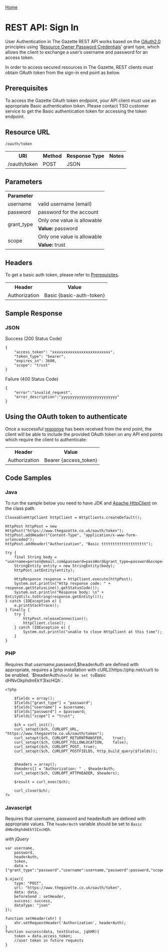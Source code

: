 [Home](../home.md)
# REST API: Sign In

User Authentication in The Gazette REST API works based on the [OAuth2.0](http://tools.ietf.org/html/rfc6749) principles using '[Resource Owner Password Credentials](http://tools.ietf.org/html/rfc6749#page-38)’ grant type, which allows the client to exchange a user’s username and password for an access token.

In order to access secured resources in The Gazette, REST clients must obtain OAuth token from the sign-in end point as below.

## Prerequisites

To access the Gazette OAuth token endpoint, your API client must use an appropriate Basic authentication token. Please contact TSO customer service to get the Basic authentication token for accessing the token endpoint.

## Resource URL ##

`/oauth/token`

<table>
<tr>
<th>URI</th>
<th>Method</th>
<th>Response Type</th>
<th>Notes</th>
</tr>
<tr>
<td>/oauth/token</td>
<td>POST</td>
<td>JSON</td>
<td></td>
</tr>
</table>

## Parameters
<table>
<tr>
<th>Parameter</th>
<th></th>
</tr>
<tr>
<td>username</td>
<td>valid username (email)</td>
</tr>
<tr>
<td>password</td>
<td>password for the account</td>
</tr>
<tr>
<td rowspan=2>grant_type</td>
<td>Only one value is allowable</td>
</tr>
<tr>
<td><b>Value:</b> password</td>
</tr>
<tr>
<td rowspan=2>scope</td>
<td>Only one value is allowable</td>
</tr>
<tr>
<td><b>Value:</b> trust</td>
</tr>
</table>

## Headers

To get a basic auth token, please refer to [Prerequisites](sign-in.md#prerequisites).

<table>
<tr>
<th>Header</th>
<th>Value</th>
</tr>
<tr>
<td>Authorization</td>
<td>Basic {basic-auth-token}</td>
</tr>
</table>

## Sample Response
### JSON
Success (200 Status Code)
	
	{  
		"access_token": "xxxxxxxxxxxxxxxxxxxxxxxxxx",  
		"token_type": "bearer",  
		"expires_in": 3600,  
		"scope": "trust"
	}
	
Failure	(400 Status Code)

	{
		"error":"invalid_request",
		"error_description":"yyyyyyyyyyyyyyyyyyyyyyyyy"
	}
	
## Using the OAuth token to authenticate

Once a successful [response](sign-in.md#sample-response) has been received from the end point, the client will be able to include the provided OAuth token on any API end points which require the client to authenticate:

<table>
<tr>
<th>Header</th>
<th>Value</th>
</tr>
<tr>
<td>Authorization</td>
<td>Bearer {access_token}</td>
</tr>
</table>

## Code Samples

### Java
To run the sample below you need to have JDK and [Apache HttpClient](https://hc.apache.org/httpcomponents-client-ga/index.html) on the class path.
	
	CloseableHttpClient httpClient = HttpClients.createDefault();

	HttpPost httpPost = new HttpPost("https://www.thegazette.co.uk/oauth/token");
	httpPost.addHeader("Content-Type", "application/x-www-form-urlencoded");
	httpPost.addHeader("Authorization", "Basic tttttttttttttttttttt");

	try {
		final String body = "username=person@email.com&password=passWord&grant_type=password&scope=trust";
		StringEntity entity = new StringEntity(body);
		httpPost.setEntity(entity);

		HttpResponse response = httpClient.execute(httpPost);
		System.out.println("Http response code: " + response.getStatusLine().getStatusCode());
		System.out.println("Response body: \n" + EntityUtils.toString(response.getEntity()));
	} catch (IOException e) {
		e.printStackTrace();
	} finally {
		try {
			httpPost.releaseConnection();
			httpClient.close();
		} catch (IOException e) {
			System.out.println("unable to close HttpClient at this time");
		}
	}
	
### PHP

Requires that $username,$password,$headerAuth are defined with appropriate, requires a [php installation with cURL](https://php.net/curl) to be enabled.
`$headerAuth` should be set to `Basic dHNvOkphdmEkY3IxcHQh`.

	<?php

		$fields = array();
		$fields["grant_type"] = "password";
		$fields["username"] = $username;
		$fields["password"] = $password;
		$fields["scope"] = "trust";

		$ch = curl_init();
		curl_setopt($ch, CURLOPT_URL,				"https://www.thegazette.co.uk/oauth/token");
		curl_setopt($ch, CURLOPT_RETURNTRANSFER,	true);
		curl_setopt($ch, CURLOPT_FOLLOWLOCATION,	false);
		curl_setopt($ch, CURLOPT_POST, true);
		curl_setopt($ch, CURLOPT_POSTFIELDS, http_build_query($fields));
		

		$headers = array();
		$headers[] = "Authorization: " . $headerAuth;
		curl_setopt($ch, CURLOPT_HTTPHEADER, $headers);

		$result = curl_exec($ch);

		curl_close($ch);
	?>

### Javascript
Requires that username, password and headerAuth are defined with appropriate values. The `headerAuth` variable should be set to `Basic dHNvOkphdmEkY3IxcHQh`.

*with jQuery*

	var username,
		password,
		headerAuth,
		token,
		data = {"grant_type":"password","username":username,"password":password,"scope":"trust"}
	
	$.ajax({
		type: "POST",
		url: "https://www.thegazette.co.uk/oauth/token",
		data: data,
		beforeSend : setHeader,
		success: success,
		dataType: "json"
	});

	function setHeader(xhr) {
	    xhr.setRequestHeader('Authorization', headerAuth);
	}
	function success(data, textStatus, jqXHR){
		token = data.access_token;
		//user token in future requests
	}